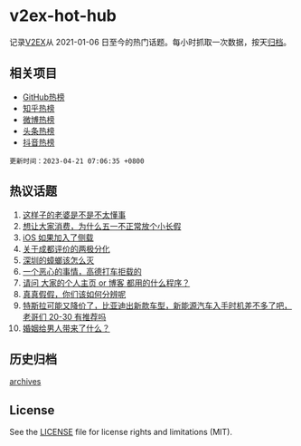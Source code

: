 # v2ex-hot-hub

 记录[V2EX](https://www.v2ex.com/)从 2021-01-06 日至今的热门话题。每小时抓取一次数据，按天[归档](archives)。
 
 ## 相关项目

- [GitHub热榜](https://github.com/snaildev/github-hot-hub)
- [知乎热榜](https://github.com/snaildev/zhihu-hot-hub)
- [微博热榜](https://github.com/snaildev/weibo-hot-hub)
- [头条热榜](https://github.com/snaildev/toutiao-hot-hub)
- [抖音热榜](https://github.com/snaildev/douyin-hot-hub)


 `更新时间：2023-04-21 07:06:35 +0800`

## 热议话题

1. [这样子的老婆是不是不太懂事](https://www.v2ex.com/t/933893)
1. [想让大家消费，为什么五一不正常放个小长假](https://www.v2ex.com/t/933929)
1. [iOS 如果加入了侧载](https://www.v2ex.com/t/933955)
1. [关于成都评价的两极分化](https://www.v2ex.com/t/933992)
1. [深圳的蟑螂该怎么灭](https://www.v2ex.com/t/933898)
1. [一个恶心的事情，高德打车拒载的](https://www.v2ex.com/t/933910)
1. [请问 大家的个人主页 or 博客 都用的什么程序？](https://www.v2ex.com/t/933986)
1. [真真假假，你们该如何分辨呢](https://www.v2ex.com/t/933903)
1. [特斯拉可能又降价了，比亚迪出新款车型，新能源汽车入手时机差不多了吧，老哥们 20-30 有推荐吗](https://www.v2ex.com/t/933919)
1. [婚姻给男人带来了什么？](https://www.v2ex.com/t/934076)

## 历史归档

[archives](archives)

## License

See the [LICENSE](LICENSE) file for license rights and limitations (MIT).
